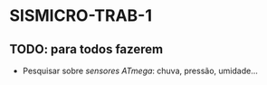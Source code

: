 # SISMICRO-TRAB-1

## TODO: para todos fazerem

- Pesquisar sobre *sensores ATmega*: chuva, pressão, umidade...
